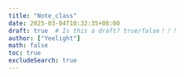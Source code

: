 ```yaml
---
title: "Note_class"
date: 2025-03-04T10:32:35+08:00
draft: true  # Is this a draft? true/false！！！
author: ["Yeelight"]
math: false
toc: true
excludeSearch: true
---
```

